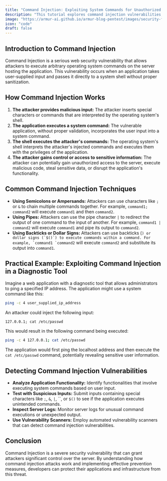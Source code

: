```yaml
---
title: "Command Injection: Exploiting System Commands for Unauthorized Access"
description: "This tutorial explores command injection vulnerabilities, explaining how attackers can inject malicious commands to gain control of the underlying operating system."
image: "https://armur-ai.github.io/armur-blog-pentest/images/security-fundamentals.png"
icon: "code"
draft: false
---
```

## Introduction to Command Injection

Command Injection is a serious web security vulnerability that allows attackers to execute arbitrary operating system commands on the server hosting the application. This vulnerability occurs when an application takes user-supplied input and passes it directly to a system shell without proper sanitization.

## How Command Injection Works

1. **The attacker provides malicious input:** The attacker inserts special characters or commands that are interpreted by the operating system's shell. 
2. **The application executes a system command:** The vulnerable application, without proper validation, incorporates the user input into a system command.
3. **The shell executes the attacker's commands:** The operating system's shell interprets the attacker's injected commands and executes them with the privileges of the application.
4. **The attacker gains control or access to sensitive information:** The attacker can potentially gain unauthorized access to the server, execute malicious code, steal sensitive data, or disrupt the application's functionality.


## Common Command Injection Techniques

* **Using Semicolons or Ampersands:**  Attackers can use characters like `;` or `&` to chain multiple commands together. For example, `command1; command2` will execute `command1` and then `command2`.
* **Using Pipes:** Attackers can use the pipe character `|` to redirect the output of one command to the input of another. For example, `command1 | command2` will execute `command1` and pipe its output to `command2`.
* **Using Backticks or Dollar Signs:**  Attackers can use backticks (``) or dollar signs (`$()`) to execute commands within a command. For example, `command1 `command2`` will execute `command2` and substitute its output into `command1`.


## Practical Example: Exploiting Command Injection in a Diagnostic Tool

Imagine a web application with a diagnostic tool that allows administrators to ping a specified IP address. The application might use a system command like this:

```bash
ping -c 4 user_supplied_ip_address
```

An attacker could inject the following input:

```
127.0.0.1; cat /etc/passwd
```

This would result in the following command being executed:

```bash
ping -c 4 127.0.0.1; cat /etc/passwd
```

The application would first ping the localhost address and then execute the `cat /etc/passwd` command, potentially revealing sensitive user information.


## Detecting Command Injection Vulnerabilities

* **Analyze Application Functionality:**  Identify functionalities that involve executing system commands based on user input.
* **Test with Suspicious Inputs:**  Submit inputs containing special characters like `;`, `&`, `|`, ``, or `$()` to see if the application executes unintended commands.
* **Inspect Server Logs:**  Monitor server logs for unusual command executions or unexpected output.
* **Use Vulnerability Scanners:**  Employ automated vulnerability scanners that can detect command injection vulnerabilities.


## Conclusion

Command Injection is a severe security vulnerability that can grant attackers significant control over the server. By understanding how command injection attacks work and implementing effective prevention measures, developers can protect their applications and infrastructure from this threat.